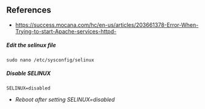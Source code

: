 # 

## References
* https://success.mocana.com/hc/en-us/articles/203661378-Error-When-Trying-to-start-Apache-services-httpd-

##### Edit the selinux file
```
sudo nano /etc/sysconfig/selinux
```

##### Disable SELINUX
```
SELINUX=disabled
```

* *Reboot after setting SELINUX=disabled*
